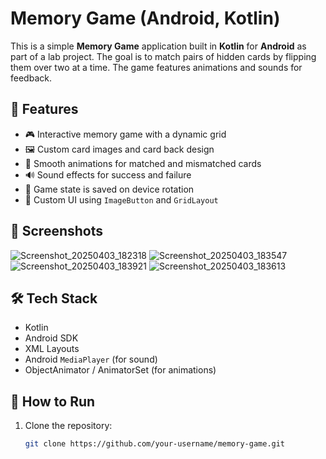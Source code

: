 # Memory Game (Android, Kotlin)

This is a simple **Memory Game** application built in **Kotlin** for **Android** as part of a lab project. The goal is to match pairs of hidden cards by flipping them over two at a time. The game features animations and sounds for feedback.

## 🧠 Features

- 🎮 Interactive memory game with a dynamic grid
- 🖼️ Custom card images and card back design
- 💫 Smooth animations for matched and mismatched cards
- 🔊 Sound effects for success and failure
- 🔁 Game state is saved on device rotation
- 🎨 Custom UI using `ImageButton` and `GridLayout`

## 📱 Screenshots
![Screenshot_20250403_182318](https://github.com/user-attachments/assets/ffb2a607-d389-401a-a145-93ab75aa6fb2)     ![Screenshot_20250403_183547](https://github.com/user-attachments/assets/78a211cb-92b8-4507-a78a-840f1e0dbf49)   ![Screenshot_20250403_183921](https://github.com/user-attachments/assets/4c442216-4f1c-42f7-8129-49166ea04152)    ![Screenshot_20250403_183613](https://github.com/user-attachments/assets/21e55935-72d0-4f73-a313-7b3540acf650)     


## 🛠️ Tech Stack

- Kotlin
- Android SDK
- XML Layouts
- Android `MediaPlayer` (for sound)
- ObjectAnimator / AnimatorSet (for animations)

## 🚀 How to Run

1. Clone the repository:
   ```bash
   git clone https://github.com/your-username/memory-game.git



